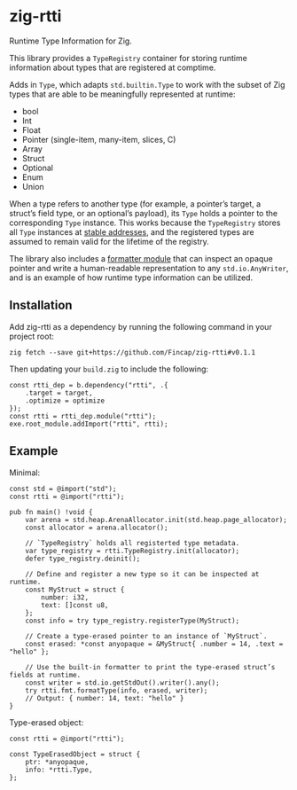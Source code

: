 # zig-rtti
Runtime Type Information for Zig.

This library provides a `TypeRegistry` container for storing runtime information about types that 
are registered at comptime.

Adds in `Type`, which adapts `std.builtin.Type` to work with the subset of Zig types that are able
to be meaningfully represented at runtime:
- bool
- Int
- Float
- Pointer (single-item, many-item, slices, C)
- Array
- Struct
- Optional
- Enum
- Union

When a type refers to another type (for example, a pointer’s target, a struct’s field type, or an
optional’s payload), its `Type` holds a pointer to the corresponding `Type` instance. This works 
because the `TypeRegistry` stores all `Type` instances at [stable addresses](src/stable_map.zig), 
and the registered types are assumed to remain valid for the lifetime of the registry.

The library also includes a [formatter module](src/fmt.zig) that can inspect an opaque pointer and 
write a human-readable representation to any `std.io.AnyWriter`, and is an example of how runtime 
type information can be utilized.

## Installation
Add zig-rtti as a dependency by running the following command in your project root:

```
zig fetch --save git+https://github.com/Fincap/zig-rtti#v0.1.1
```

Then updating your `build.zig` to include the following:

```zig
const rtti_dep = b.dependency("rtti", .{ 
    .target = target,
    .optimize = optimize
});
const rtti = rtti_dep.module("rtti");
exe.root_module.addImport("rtti", rtti);
```

## Example
Minimal:

```zig
const std = @import("std");
const rtti = @import("rtti");

pub fn main() !void {
    var arena = std.heap.ArenaAllocator.init(std.heap.page_allocator);
    const allocator = arena.allocator();

    // `TypeRegistry` holds all registerted type metadata.
    var type_registry = rtti.TypeRegistry.init(allocator);
    defer type_registry.deinit();

    // Define and register a new type so it can be inspected at runtime.
    const MyStruct = struct {
        number: i32,
        text: []const u8,
    };
    const info = try type_registry.registerType(MyStruct);

    // Create a type-erased pointer to an instance of `MyStruct`.
    const erased: *const anyopaque = &MyStruct{ .number = 14, .text = "hello" };

    // Use the built-in formatter to print the type-erased struct’s fields at runtime.
    const writer = std.io.getStdOut().writer().any();
    try rtti.fmt.formatType(info, erased, writer);
    // Output: { number: 14, text: "hello" }
}
```

Type-erased object:

```zig
const rtti = @import("rtti");

const TypeErasedObject = struct {
    ptr: *anyopaque,
    info: *rtti.Type,
};
```
